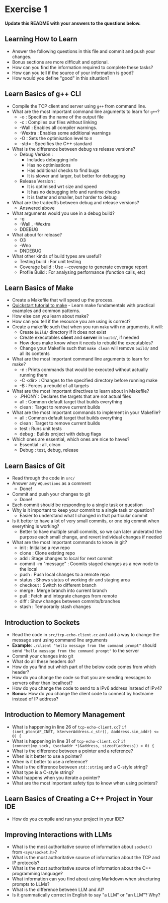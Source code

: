 # Exercise 1

**Update this README with your answers to the questions below.**

## Learning How to Learn

- Answer the following questions in this file and commit and push your changes.
- Bonus sections are more difficult and optional.
- How can you find the information required to complete these tasks?
- How can you tell if the source of your information is good?
- How would you define "good" in this situation?

## Learn Basics of g++ CLI

- Compile the TCP client and server using `g++` from command line.
- What are the most important command line arguments to learn for `g++`?
  - -o <OutputFile> : Specifies the name of the output file
  - -c : Compiles our files without linking
  - -Wall : Enables all compiler warnings.
  - -Wextra : Enables some additional warnings
  - -O<n> : Sets the optimisation level to n
  - -std=<standard> : Specifies the C++ standard
- What is the difference between debug vs release versions?
  - Debug Version :
    - Includes debugging info
    - Has no optimisations
    - Has additional checks to find bugs
    - It is slower and larger, but better for debugging
  - Release Version :
    - It is optimised wrt size and speed
    - It has no debugging info and runtime checks
    - It is faster and smaller, but harder to debug
- What are the tradeoffs between debug and release versions?
  - Answered above
- What arguments would you use in a debug build?
  - -g
  - -Wall , -Wextra
  - DDEBUG
- What about for release?
  - O3
  - -Wno
  - DNDEBUG
- What other kinds of build types are useful?
  - Testing build : For unit testing
  - Coverage build : Use --coverage to generate coverage report
  - Profile Build : For analysing performance (function calls, etc)

## Learn Basics of Make

- Create a Makefile that will speed up the process.
- [Quickstart tutorial to make](https://makefiletutorial.com/) - Learn make 
  fundamentals with practical examples and common patterns.
- How else can you learn about make?
- How can you tell if the resource you are using is correct?
- Create a makefile such that when you run `make` with no arguments, it will:
  - Create `build/` directory if it does not exist
  - Create executables **client** and **server** in `build/`, if needed
  - How does make know when it needs to rebuild the executables?
  - Change your Makefile such that `make clean` will remove `build/` and all
    its contents
- What are the most important command line arguments to learn for make?
  - -n : Prints commands that would be executed without actually running them
  - -C \<dir\> : Changes to the specified directory before running make
  - -B : Forces a rebuild of all targets
- What are the most important directives to learn about in Makefile?
  - .PHONY : Declares the targets that are not actual files
  - all : Common default target that builds everything
  - clean : Target to remove current builds
- What are the most important commands to implement in your Makefile?
  - all : Common default target that builds everything
  - clean : Target to remove current builds
  - test : Runs unit tests
  - debug : Builds project with debug flags
- Which ones are essential, which ones are nice to haves?
  - Essential : all, clean
  - Debug : test, debug, release

## Learn Basics of Git

- Read through the code in `src/`
- Answer any `#Questions` as a comment
  - Done!
- Commit and push your changes to git
  - Done!
- Each commit should be responding to a single task or question
- Why is it important to keep your commit to a single task or question?
  - Easier to understand what I changed in that particular commit
- Is it better to have a lot of very small commits, or one big commit when 
  everything is working?
  - Better to have multiple small commits, so we can later underatnd the purpose each small change, and revert individual changes if needed
- What are the most important commands to know in git?
  - init : Initialise a rew repo
  - clone : Clone existing repo
  - add <file> : Stage changes to local for next commit
  - commit -m "message" : Coomits staged changes as a new node to the local
  - push : Push local changes to a remote repo
  - status : Shows status of working dir and staging area
  - checkout <branch> : Switch to different branch
  - merge <branch> : Merge branch into current branch
  - pull : Fetch and integrate changes from remote
  - diff : Show changes between commits/branches
  - stash : Temporarily stash changes

## Introduction to Sockets

- Read the code in `src/tcp-echo-client.cc` and add a way to change the 
  message sent using command line arguments
- **Example**: `./client "hello message from the command prompt"` should send
  `"hello message from the command prompt"` to the server
- Commit your changes into git
- What do all these headers do?
- How do you find out which part of the below code comes from which header?
- How do you change the code so that you are sending messages to servers
  other than localhost?
- How do you change the code to send to a IPv6 address instead of IPv4?
- **Bonus**: How do you change the client code to connect by hostname instead
  of IP address?
  
## Introduction to Memory Management

- What is happening in line 26 of `tcp-echo-client.cc`? 
  `if (inet_pton(AF_INET, kServerAddress.c_str(), &address.sin_addr) <= 0) {`
- What is happening in line 31 of `tcp-echo-client.cc`?
  `if (connect(my_sock, (sockaddr *)&address, sizeof(address)) < 0) {`
- What is the difference between a pointer and a reference?
- When is it better to use a pointer?
- When is it better to use a reference?
- What is the difference between `std::string` and a C-style string?
- What type is a C-style string?
- What happens when you iterate a pointer?
- What are the most important safety tips to know when using pointers?

## Learn Basics of Creating a C++ Project in Your IDE

- How do you compile and run your project in your IDE?

## Improving Interactions with LLMs

- What is the most authoritative source of information about `socket()`
  from `<sys/socket.h>`?
- What is the most authoritative source of information about the TCP and IP
  protocols?
- What is the most authoritative source of information about the C++
  programming language?
- What information can you find about using Markdown when structuring prompts 
  to LLMs?
- What is the difference between LLM and AI?
- Is it grammatically correct in English to say "a LLM" or "an LLM"? Why?